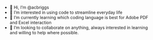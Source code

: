 - 👋 Hi, I’m @acbriggs
- 👀 I’m interested in using code to streamline everyday life
- 🌱 I’m currently learning which coding language is best for Adobe PDF and Excel interaction
- 💞️ I’m looking to collaborate on anything, always interested in learning and willing to help where possible.


<!---
acbriggs/acbriggs is a ✨ special ✨ repository because its `README.md` (this file) appears on your GitHub profile.
You can click the Preview link to take a look at your changes.
- 📫 How to reach me 
--->
